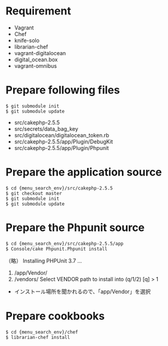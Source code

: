 # Requirement

* Vagrant
* Chef
* knife-solo
* librarian-chef
* vagrant-digitalocean
* digital_ocean.box
* vagrant-omnibus


# Prepare following files

    $ git submodule init
    $ git submodule update

* src/cakephp-2.5.5
* src/secrets/data_bag_key
* src/digitalocean/digitalocean_token.rb
* src/cakephp-2.5.5/app/Plugin/DebugKit
* src/cakephp-2.5.5/app/Plugin/Phpunit

# Prepare the application source

    $ cd {menu_search_env}/src/cakephp-2.5.5
    $ git checkout master
    $ git submodule init
    $ git submodule update

# Prepare the Phpunit source

    $ cd {menu_search_env}/src/cakephp-2.5.5/app
    $ Console/cake Phpunit.Phpunit install

（略）
Installing PHPUnit 3.7 ...
1. /app/Vendor/
2. /vendors/
Select VENDOR path to install into (q/1/2)
[q] > 1

* インストール場所を聞かれるので、「app/Vendor」を選択

# Prepare cookbooks

    $ cd {menu_search_env}/chef
    $ librarian-chef install
